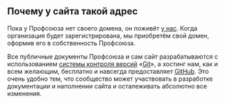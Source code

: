 [v-system-wiki]: https://ru.wikipedia.org/wiki/%D0%A1%D0%B8%D1%81%D1%82%D0%B5%D0%BC%D0%B0_%D1%83%D0%BF%D1%80%D0%B0%D0%B2%D0%BB%D0%B5%D0%BD%D0%B8%D1%8F_%D0%B2%D0%B5%D1%80%D1%81%D0%B8%D1%8F%D0%BC%D0%B8
[git-wiki]: https://ru.wikipedia.org/wiki/Git
[github]: https://github.com/
[github-wiki]: https://ru.wikipedia.org/wiki/GitHub
[goodclimbers.ru]: http://goodclimbers.ru "Бригада промышленных альпинистов «Добрые люди». Челябинск"

## Почему у сайта такой адрес

Пока у Профсоюза нет своего домена, он поживёт [у нас][goodclimbers.ru]. Когда
организация будет зарегистрирована, мы приобретём свой домен, оформив его в
собственность Профсоюза.

Все публичные документы Профсоюза и сам сайт разрабатываются с использованием
[системы контроля версий][v-system-wiki] «[Git][git-wiki]», а хостинг нам, как и
всем желающим, бесплатно и навсегда предоставляет [GitHub][github-wiki]. Это
очень удобно тем, что сообщество может участвовать в разработке документации и
наполнении сайта и осталеживать абсолютно все изменения.

